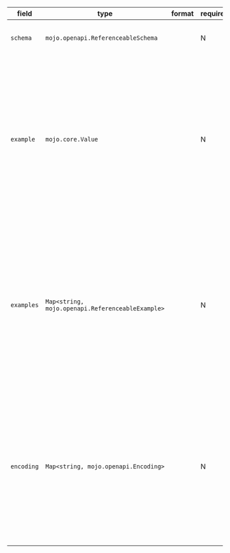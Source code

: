 | field | type | format | required | default | description |
|---|---|---|---|---|---|
| `schema` | `mojo.openapi.ReferenceableSchema` |  | N |  | The schema defining the type used for the request body. |
| `example` | `mojo.core.Value` |  | N |  | Example of the media type.The example object SHOULD be in the correct format as specified by the media type.The example object is mutually exclusive of the examples object.Furthermore, if referencing a schema which contains an example,the example value SHALL override the example provided by the schema. |
| `examples` | `Map<string, mojo.openapi.ReferenceableExample>` |  | N |  | Examples of the media type.Each example object SHOULD match the media type and specified schema if present.The examples object is mutually exclusive of the example object.Furthermore, if referencing a schema which contains an example,the examples value SHALL override the example provided by the schema. |
| `encoding` | `Map<string, mojo.openapi.Encoding>` |  | N |  | A map between a property name and its encoding information.The key, being the property name, MUST exist in the schema as a property.The encoding object SHALL only apply to requestBody objects when the media type is multipart or application/x-www-form-urlencoded. |
